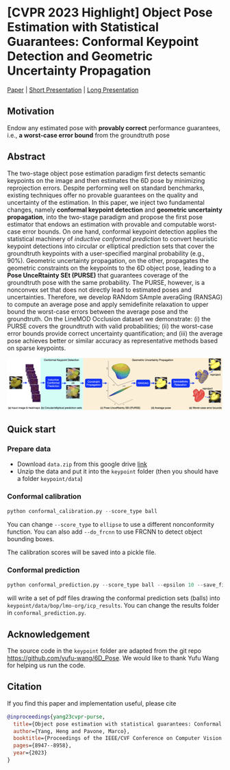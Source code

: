 # [CVPR 2023 Highlight] Object Pose Estimation with Statistical Guarantees: Conformal Keypoint Detection and Geometric Uncertainty Propagation
[Paper](https://arxiv.org/abs/2303.12246) | [Short Presentation](https://youtu.be/NWUf4hd571E) | [Long Presentation](https://youtu.be/JPvoObEYCAo)

## Motivation
Endow any estimated pose with **provably correct** performance guarantees, i.e., **a worst-case error bound** from the groundtruth pose

## Abstract
The two-stage object pose estimation paradigm first detects semantic keypoints on the image and then estimates the 6D pose by minimizing reprojection errors. Despite performing well on standard benchmarks, existing techniques offer no provable guarantees on the quality and uncertainty of the estimation. In this paper, we inject two fundamental changes, namely **conformal keypoint detection** and **geometric uncertainty propagation**, into the two-stage paradigm and propose the first pose estimator that endows an estimation with provable and computable worst-case error bounds. On one hand, conformal keypoint detection applies the statistical machinery of _inductive conformal prediction_ to convert heuristic keypoint detections into circular or elliptical prediction sets that cover the groundtruth keypoints with a user-specified marginal probability (e.g., 90%). Geometric uncertainty propagation, on the other, propagates the geometric constraints on the keypoints to the 6D object pose, leading to a **Pose UnceRtainty SEt (PURSE)** that guarantees coverage of the groundtruth pose with the same probability. The PURSE, however, is a nonconvex set that does not directly lead to estimated poses and uncertainties. Therefore, we develop RANdom SAmple averaGing (RANSAG) to compute an average pose and apply semidefinite relaxation to upper bound the worst-case errors between the average pose and the groundtruth. On the LineMOD Occlusion dataset we demonstrate: (i) the PURSE covers the groundtruth with valid probabilities; (ii) the worst-case error bounds provide correct uncertainty quantification; and (iii) the average pose achieves better or similar accuracy as representative methods based on sparse keypoints.

![](assets/poster.png)

## Quick start

### Prepare data
- Download `data.zip` from this google drive [link](https://drive.google.com/file/d/1UGek7S3-4wwvgMlGvfBxJQPGW3Q2MfaR/view?usp=sharing)
- Unzip the data and put it into the `keypoint` folder (then you should have a folder `keypoint/data`)

### Conformal calibration

```python
python conformal_calibration.py --score_type ball
```

You can change `--score_type` to `ellipse` to use a different nonconformity function.
You can also add `--do_frcnn` to use FRCNN to detect object bounding boxes.

The calibration scores will be saved into a pickle file.

### Conformal prediction

```python
python conformal_prediction.py --score_type ball --epsilon 10 --save_fig
```
will write a set of pdf files drawing the conformal prediction sets (balls) into `keypoint/data/bop/lmo-org/icp_results`. You can change the results folder in `conformal_prediction.py`.

## Acknowledgement
The source code in the `keypoint` folder are adapted from the git repo https://github.com/yufu-wang/6D_Pose. We would like to thank Yufu Wang for helping us run the code.

## Citation
If you find this paper and implementation useful, please cite
```bibtex
@inproceedings{yang23cvpr-purse,
  title={Object pose estimation with statistical guarantees: Conformal keypoint detection and geometric uncertainty propagation},
  author={Yang, Heng and Pavone, Marco},
  booktitle={Proceedings of the IEEE/CVF Conference on Computer Vision and Pattern Recognition},
  pages={8947--8958},
  year={2023}
}
```

